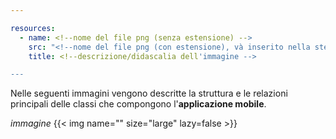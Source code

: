 ```yaml
---

resources:
  - name: <!--nome del file png (senza estensione) -->
    src: "<!--nome del file png (con estensione), và inserito nella stessa cartella di questo file -->"
    title: <!--descrizione/didascalia dell'immagine -->

---
```


Nelle seguenti immagini vengono descritte la struttura e le relazioni principali delle classi che compongono l'**applicazione mobile**.</br>

*immagine*
{{< img name="<!--nome del file png (senza estensione) -->" size="large" lazy=false >}}